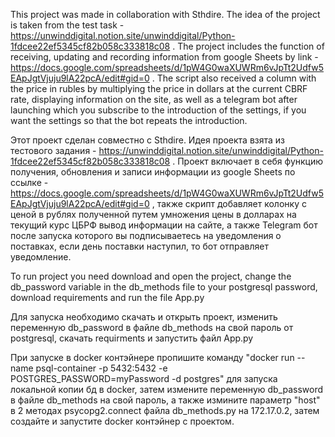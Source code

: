 This project was made in collaboration with Sthdire. The idea of the project is taken from the test task - https://unwinddigital.notion.site/unwinddigital/Python-1fdcee22ef5345cf82b058c333818c08 . The project includes the function of receiving, updating and recording information from google Sheets by link - https://docs.google.com/spreadsheets/d/1pW4G0waXUWRm6vJpTt2Udfw5EApJgtVjuju9lA22pcA/edit#gid=0 . The script also received a column with the price in rubles by multiplying the price in dollars at the current CBRF rate, displaying information on the site, as well as a telegram bot after launching which you subscribe to the introduction of the settings, if you want the settings so that the bot repeats the introduction.

Этот проект сделан совместно с Sthdire. Идея проекта взята из тестового задания - https://unwinddigital.notion.site/unwinddigital/Python-1fdcee22ef5345cf82b058c333818c08 . Проект включает в себя функцию получения, обновления и записи информации из google Sheets по ссылке - https://docs.google.com/spreadsheets/d/1pW4G0waXUWRm6vJpTt2Udfw5EApJgtVjuju9lA22pcA/edit#gid=0 , также скрипт добавляет колонку с ценой в рублях полученной путем умножения цены в долларах на текущий курс ЦБРФ вывод информации на сайте, а также Telegram бот после запуска которого вы подписываетесь на уведомления о поставках, если день поставки наступил, то бот отправляет уведомление.

To run project you need download and open the project, change the db_password variable in the db_methods file to your postgresql password, download requirements and run the file App.py

Для запуска необходимо скачать и открыть проект, изменить переменную db_password в файле db_methods на свой пароль от postgresql, скачать requirments и запустить файл App.py

При запуске в docker контэйнере пропишите команду "docker run --name psql-container -p 5432:5432 -e POSTGRES_PASSWORD=myPassword -d postgres" для запуска локальной копии бд в docker, затем измените переменную db_password в файле db_methods на свой пароль, а также измините параметр "host" в 2 методах psycopg2.connect файла db_methods.py на 172.17.0.2, затем создайте и запустите docker контэйнер с проектом.
